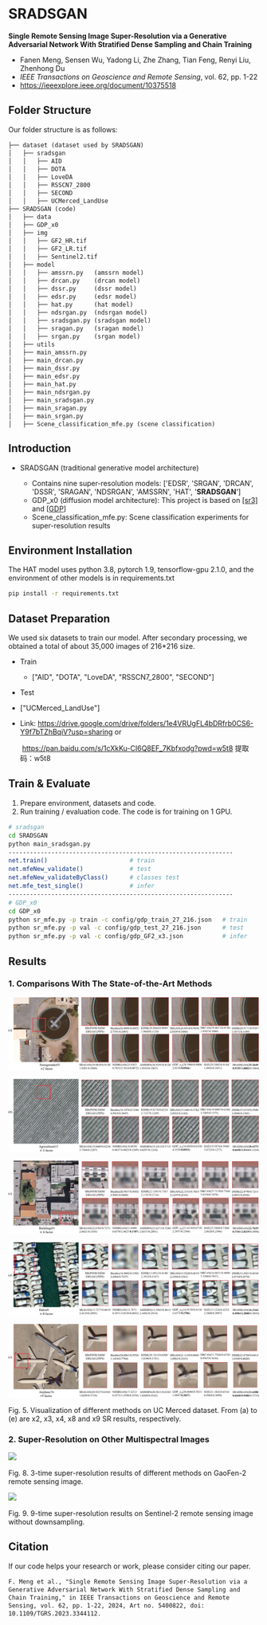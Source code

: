 # **SRADSGAN**
**Single Remote Sensing Image Super-Resolution via a Generative Adversarial Network With Stratified Dense Sampling and Chain Training**

  - Fanen Meng, Sensen Wu, Yadong Li, Zhe Zhang, Tian Feng, Renyi Liu, Zhenhong Du
  - *IEEE Transactions on Geoscience and Remote Sensing*, vol. 62, pp. 1-22
  - https://ieeexplore.ieee.org/document/10375518

## Folder Structure

Our folder structure is as follows:

```
├── dataset (dataset used by SRADSGAN)
│   ├── sradsgan
│   │   ├── AID
│   │   ├── DOTA
│   │   ├── LoveDA
│   │   ├── RSSCN7_2800
│   │   ├── SECOND
│   │   ├── UCMerced_LandUse
├── SRADSGAN (code)
│   ├── data
│   ├── GDP_x0
│   ├── img
│   │   ├── GF2_HR.tif
│   │   ├── GF2_LR.tif
│   │   ├── Sentinel2.tif
│   ├── model
│   │   ├── amssrn.py   (amssrn model)
│   │   ├── drcan.py    (drcan model)
│   │   ├── dssr.py     (dssr model)
│   │   ├── edsr.py     (edsr model)
│   │   ├── hat.py      (hat model)
│   │   ├── ndsrgan.py  (ndsrgan model)
│   │   ├── sradsgan.py (sradsgan model)
│   │   ├── sragan.py   (sragan model)
│   │   ├── srgan.py    (srgan model)
│   ├── utils
│   ├── main_amssrn.py
│   ├── main_drcan.py
│   ├── main_dssr.py
│   ├── main_edsr.py
│   ├── main_hat.py
│   ├── main_ndsrgan.py
│   ├── main_sradsgan.py
│   ├── main_sragan.py
│   ├── main_srgan.py
│   ├── Scene_classification_mfe.py (scene classification)
```

## Introduction

- SRADSGAN (traditional generative model architecture)

  - Contains nine super-resolution models: ['EDSR', 'SRGAN', 'DRCAN', 'DSSR', 'SRAGAN', 'NDSRGAN', 'AMSSRN', 'HAT', '**SRADSGAN**']
  - GDP_x0 (diffusion model architecture): This project is based on [[sr3]](https://github.com/Janspiry/Image-Super-Resolution-via-Iterative-Refinement) and [[GDP](https://github.com/Fayeben/GenerativeDiffusionPrior)]
  - Scene_classification_mfe.py: Scene classification experiments for super-resolution results


## Environment Installation

The HAT model uses python 3.8, pytorch 1.9, tensorflow-gpu 2.1.0, and the environment of other models is in requirements.txt

```bash
pip install -r requirements.txt
```

## Dataset Preparation

We used six datasets to train our model. After secondary processing, we obtained a total of about 35,000 images of 216*216 size.  

- Train
  
  - ["AID", "DOTA", "LoveDA", "RSSCN7_2800", "SECOND"]
  
- Test
  
- ["UCMerced_LandUse"]
  
- Link:   https://drive.google.com/drive/folders/1e4VRUgFL4bDRfrb0CS6-Y9f7bTZhBqiV?usp=sharing   or  

  ​            https://pan.baidu.com/s/1cXkKu-CI6Q8EF_7Kbfxodg?pwd=w5t8   提取码：w5t8

## Train & Evaluate
1. Prepare environment, datasets and code.
2. Run training / evaluation code. The code is for training on 1 GPU.

```bash
# sradsgan
cd SRADSGAN
python main_sradsgan.py
---------------------------------------------------------------
net.train()                       # train
net.mfeNew_validate()             # test
net.mfeNew_validateByClass()      # classes test
net.mfe_test_single()             # infer
---------------------------------------------------------------
# GDP_x0
cd GDP_x0
python sr_mfe.py -p train -c config/gdp_train_27_216.json   # train
python sr_mfe.py -p val -c config/gdp_test_27_216.json      # test
python sr_mfe.py -p val -c config/gdp_GF2_x3.json           # infer

```

## Results

### 1. Comparisons With The State-of-the-Art Methods



![](results_img/x2_storagetanks_93.png)

![](results_img/x3_agricultural_16.png)

![](results_img/x4_buildings_92.png)

![](results_img/x8_habor_9.png)

![](results_img/x9_airplane_72.png)

Fig. 5. Visualization of different methods on UC Merced dataset. From (a) to (e) are x2, x3, x4, x8 and x9 SR results, respectively.

### 2. Super-Resolution on Other Multispectral Images

![](results_img/GF2_5.3.png)

Fig. 8. 3-time super-resolution results of different methods on GaoFen-2 remote sensing image.

![](results_img/Sentinel2_5.4.png)

Fig. 9. 9-time super-resolution results on Sentinel-2 remote sensing image without downsampling.

## Citation

If our code helps your research or work, please consider citing our paper. 

```
F. Meng et al., "Single Remote Sensing Image Super-Resolution via a Generative Adversarial Network With Stratified Dense Sampling and Chain Training," in IEEE Transactions on Geoscience and Remote Sensing, vol. 62, pp. 1-22, 2024, Art no. 5400822, doi: 10.1109/TGRS.2023.3344112.
```
